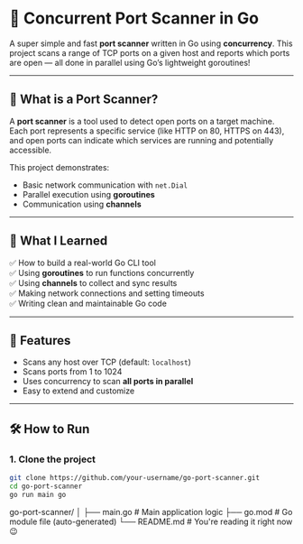# 🔎 Concurrent Port Scanner in Go

A super simple and fast **port scanner** written in Go using **concurrency**. This project scans a range of TCP ports on a given host and reports which ports are open — all done in parallel using Go’s lightweight goroutines!

---

## 📌 What is a Port Scanner?

A **port scanner** is a tool used to detect open ports on a target machine. Each port represents a specific service (like HTTP on 80, HTTPS on 443), and open ports can indicate which services are running and potentially accessible.

This project demonstrates:
- Basic network communication with `net.Dial`
- Parallel execution using **goroutines**
- Communication using **channels**

---

## 🧠 What I Learned

✅ How to build a real-world Go CLI tool  
✅ Using **goroutines** to run functions concurrently  
✅ Using **channels** to collect and sync results  
✅ Making network connections and setting timeouts  
✅ Writing clean and maintainable Go code  

---

## 🚀 Features

- Scans any host over TCP (default: `localhost`)
- Scans ports from 1 to 1024
- Uses concurrency to scan **all ports in parallel**
- Easy to extend and customize

---

## 🛠 How to Run

### 1. Clone the project

```bash
git clone https://github.com/your-username/go-port-scanner.git
cd go-port-scanner
go run main go
```

go-port-scanner/
│
├── main.go        # Main application logic
├── go.mod         # Go module file (auto-generated)
└── README.md      # You're reading it right now 😉
